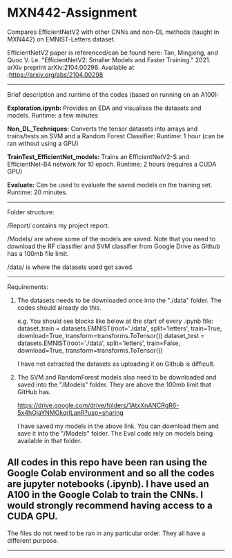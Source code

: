 # MXN442-Assignment
Compares EfficientNetV2 with other CNNs and non-DL methods (taught in MXN442) on EMNIST-Letters dataset. 

EfficientNetV2 paper is referenced/can be found here:
Tan, Mingxing, and Quoc V. Le. "EfficientNetV2: Smaller Models and Faster Training." 2021. arXiv preprint arXiv:2104.00298. 
Available at :https://arxiv.org/abs/2104.00298

-----

Brief description and runtime of the codes (based on running on an A100):

**Exploration.ipynb:** Provides an EDA and visualises the datasets and models. Runtime: a few minutes

**Non_DL_Techniques:** Converts the tensor datasets into arrays and trains/tests an SVM and a Random Forest Classifier: Runtime: 1 hour (can be ran without using a GPU)

**TrainTest_EfficientNet_models:** Trains an EfficientNetV2-S and EfficientNet-B4 network for 10 epoch. Runtime: 2 hours (requires a CUDA GPU)

**Evaluate:** Can be used to evaluate the saved models on the training set. Runtime: 20 minutes. 

-----
Folder structure: 

/Report/ contains my project report. 

/Models/ are where some of the models are saved. Note that you need to download the RF classifier and SVM classifier from Google Drive as Github has a 100mb file limit. 

/data/ is where the datasets used get saved. 

-----

Requirements: 

1. The datasets needs to be downloaded once into the "./data" folder. The codes should already do this. 

    e.g. You should see blocks like below at the start of every .ipynb file: 
    dataset_train = datasets.EMNIST(root='./data', split='letters', train=True, download=True, transform=transforms.ToTensor())
    dataset_test = datasets.EMNIST(root='./data', split='letters', train=False, download=True, transform=transforms.ToTensor())

    I have not extracted the datasets as uploading it on Github is difficult. 

2. The SVM and RandomForest models also need to be downloaded and saved into the "/Models" folder. They are above the 100mb limit that GitHub has. 

    https://drive.google.com/drive/folders/1AtxXnANCRgR6-5x4hOjaYNMOkqrlLanR?usp=sharing

    I have saved my models in the above link. You can download them and save it into the "/Models" folder. The Eval code rely on models being available in that folder. 

All codes in this repo have been ran using the Google Colab environment and so all the codes are jupyter notebooks (.ipynb). 
I have used an A100 in the Google Colab to train the CNNs. I would strongly recommend having access to a CUDA GPU. 
-----


The files do not need to be ran in any particular order. They all have a different purpose.

----------------------------

